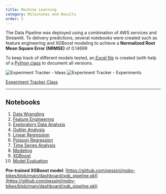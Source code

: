```yaml
---
title: Machine Learning
category: Milestones and Results
order: 2
---
```


The Data Pipeline was deployed using a combination of AWS services and Streamlit. To delivery predictions, several notebooks were created such as feature engineering and XGBoost modeling to achieve a **Normalized Root Mean Square Error (NRMSE)** of 0.14699

To keep track of different models tested, an[ Excel file](https://github.com/pessini/moby-bikes/blob/main/documentation/experiment_tracker.xlsx) is created (with help of a [Python class](https://gist.github.com/pessini/32227430c700a081acc608725dee4eb7) to document all versions.

![Experiment Tracker - Ideas](/images/exp_tracker_ideas.png)
![Experiment Tracker - Experiments](/images/exp_tracker.png)

[Experiment Tracker Class](https://gist.github.com/pessini/32227430c700a081acc608725dee4eb7)

---
## Notebooks

1. [Data Wrangling](https://pessini.me/moby-bikes/notebooks-html/01-data-wrangling.html)
1. [Feature Engineering](https://pessini.me/moby-bikes/notebooks-html/02-feature-engineering.html)
1. [Exploratory Data Analysis](https://pessini.me/moby-bikes/notebooks-html/03-exploratory-data-analysis.html)
1. [Outlier Analysis](https://pessini.me/moby-bikes/notebooks-html/03A-outliers.html)
1. [Linear Regression](https://pessini.me/moby-bikes/notebooks-html/04A-linear-regression.html)
1. [Poisson Regression](https://pessini.me/moby-bikes/notebooks-html/04B-poisson.html)
1. [Time Series Analysis](https://pessini.me/moby-bikes/notebooks-html/04C-time-series.html)
1. [Modeling](https://pessini.me/moby-bikes/notebooks-html/05-modeling.html)
1. [XGBoost](https://pessini.me/moby-bikes/notebooks-html/06-xgboost-model.htm)
1. [Model Evaluation](https://pessini.me/moby-bikes/notebooks-html/07-evaluation.html)

**Pre-trained XGBoost model**: [https://github.com/pessini/moby-bikes/blob/main/dashboard/xgb_pipeline.pkl](https://github.com/pessini/moby-bikes/blob/main/dashboard/xgb_pipeline.pkl)
